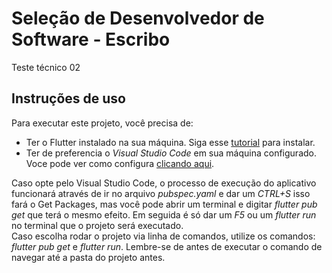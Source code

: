 # Seleção de Desenvolvedor de Software - Escribo

Teste técnico 02

## Instruções de uso

Para executar este projeto, você precisa de:

- Ter o Flutter instalado na sua máquina. Siga esse [tutorial](https://docs.flutter.dev/get-started/install) para instalar.
- Ter de preferencia o *Visual Studio Code* em sua máquina configurado. Voce pode ver como configura [clicando aqui](https://docs.flutter.dev/get-started/editor?tab=vscode).

Caso opte pelo Visual Studio Code, o processo de execução do aplicativo funcionará através de ir no arquivo *pubspec.yaml* e dar um *CTRL+S* isso fará o Get Packages,
 mas você pode abrir um terminal e digitar *flutter pub get* que terá o mesmo efeito. Em seguida é só dar um *F5* ou um *flutter run* no terminal que o projeto será executado.</br> 
Caso escolha rodar o projeto via linha de comandos, utilize os comandos: *flutter pub get* e *flutter run*. Lembre-se de antes de executar o comando de navegar até a pasta do projeto antes.


